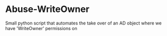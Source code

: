 # Abuse-WriteOwner
Small python script that automates the take over of an AD object where we have 'WriteOwner' permissions on
